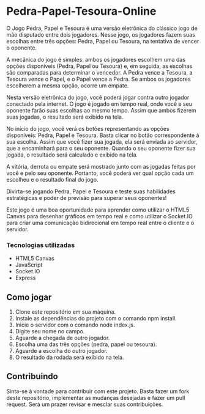 # Pedra-Papel-Tesoura-Online
O Jogo Pedra, Papel e Tesoura é uma versão eletrônica do clássico jogo de mão disputado entre dois jogadores. Nesse jogo, os jogadores fazem suas escolhas entre três opções: Pedra, Papel ou Tesoura, na tentativa de vencer o oponente.

A mecânica do jogo é simples: ambos os jogadores escolhem uma das opções disponíveis (Pedra, Papel ou Tesoura) e, em seguida, as escolhas são comparadas para determinar o vencedor. A Pedra vence a Tesoura, a Tesoura vence o Papel, e o Papel vence a Pedra. Se ambos os jogadores escolherem a mesma opção, ocorre um empate.

Nesta versão eletrônica do jogo, você poderá jogar contra outro jogador conectado pela internet. O jogo é jogado em tempo real, onde você e seu oponente farão suas escolhas ao mesmo tempo. Assim que ambos fizerem suas jogadas, o resultado será exibido na tela.

No início do jogo, você verá os botões representando as opções disponíveis: Pedra, Papel e Tesoura. Basta clicar no botão correspondente à sua escolha. Assim que você fizer sua jogada, ela será enviada ao servidor, que a encaminhará para o seu oponente. Quando o seu oponente fizer sua jogada, o resultado será calculado e exibido na tela.

A vitória, derrota ou empate será mostrado junto com as jogadas feitas por você e pelo seu oponente. Portanto, você poderá ver qual opção cada um escolheu e o resultado final do jogo.

Divirta-se jogando Pedra, Papel e Tesoura e teste suas habilidades estratégicas e poder de previsão para superar seus oponentes!

Este jogo é uma boa oportunidade para aprender como utilizar o HTML5 Canvas para desenhar gráficos em tempo real e como utilizar o Socket.IO para criar uma comunicação bidirecional em tempo real entre o cliente e o servidor.

### Tecnologias utilizadas
- HTML5 Canvas
- JavaScript
- Socket.IO
- Express

## Como jogar
01. Clone este repositório em sua máquina.
02. Instale as dependências do projeto com o comando npm install.
03. Inicie o servidor com o comando node index.js.
04. Digite seu nome no campo.
05. Aguarde a chegada de outro jogador.
06. Escolha uma das três opções (pedra, papel ou tesoura).
07. Aguarde a escolha do outro jogador.
08. O resultado da rodada será exibido na tela.


## Contribuindo
Sinta-se à vontade para contribuir com este projeto. Basta fazer um fork deste repositório, implementar as mudanças desejadas e fazer um pull request. Será um prazer revisar e mesclar suas contribuições.
